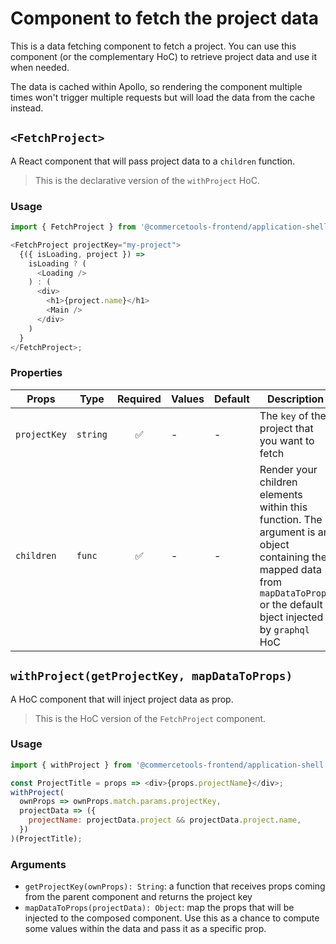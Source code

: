 # Component to fetch the project data

This is a data fetching component to fetch a project.
You can use this component (or the complementary HoC) to retrieve project data and use it when needed.

The data is cached within Apollo, so rendering the component multiple times won't trigger multiple requests but will load the data from the cache instead.

## `<FetchProject>`

A React component that will pass project data to a `children` function.

> This is the declarative version of the `withProject` HoC.

### Usage

```js
import { FetchProject } from '@commercetools-frontend/application-shell';

<FetchProject projectKey="my-project">
  {({ isLoading, project }) =>
    isLoading ? (
      <Loading />
    ) : (
      <div>
        <h1>{project.name}</h1>
        <Main />
      </div>
    )
  }
</FetchProject>;
```

### Properties

| Props        | Type     | Required | Values | Default | Description                                                                                                                                                                   |
| ------------ | -------- | :------: | ------ | ------- | ----------------------------------------------------------------------------------------------------------------------------------------------------------------------------- |
| `projectKey` | `string` |    ✅    | -      | -       | The `key` of the project that you want to fetch                                                                                                                               |
| `children`   | `func`   |    ✅    | -      | -       | Render your children elements within this function. The argument is an object containing the mapped data from `mapDataToProps` or the default bject injected by `graphql` HoC |

## `withProject(getProjectKey, mapDataToProps)`

A HoC component that will inject project data as prop.

> This is the HoC version of the `FetchProject` component.

### Usage

```js
import { withProject } from '@commercetools-frontend/application-shell';

const ProjectTitle = props => <div>{props.projectName}</div>;
withProject(
  ownProps => ownProps.match.params.projectKey,
  projectData => ({
    projectName: projectData.project && projectData.project.name,
  })
)(ProjectTitle);
```

### Arguments

- `getProjectKey(ownProps): String`: a function that receives props coming from the parent component and returns the project key
- `mapDataToProps(projectData): Object`: map the props that will be injected to the composed component. Use this as a chance to compute some values within the data and pass it as a specific prop.
